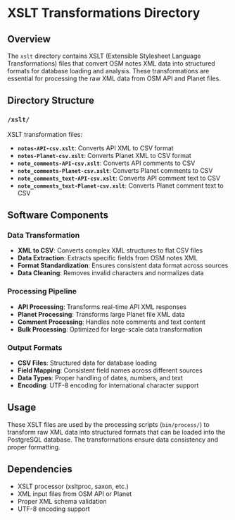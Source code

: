 # XSLT Transformations Directory

## Overview

The `xslt` directory contains XSLT (Extensible Stylesheet Language
Transformations) files that convert OSM notes XML data into structured formats
for database loading and analysis. These transformations are essential for
processing the raw XML data from OSM API and Planet files.

## Directory Structure

### `/xslt/`

XSLT transformation files:

- **`notes-API-csv.xslt`**: Converts API XML to CSV format
- **`notes-Planet-csv.xslt`**: Converts Planet XML to CSV format
- **`note_comments-API-csv.xslt`**: Converts API comments to CSV
- **`note_comments-Planet-csv.xslt`**: Converts Planet comments to CSV
- **`note_comments_text-API-csv.xslt`**: Converts API comment text to CSV
- **`note_comments_text-Planet-csv.xslt`**: Converts Planet comment text to CSV

## Software Components

### Data Transformation

- **XML to CSV**: Converts complex XML structures to flat CSV files
- **Data Extraction**: Extracts specific fields from OSM notes XML
- **Format Standardization**: Ensures consistent data format across sources
- **Data Cleaning**: Removes invalid characters and normalizes data

### Processing Pipeline

- **API Processing**: Transforms real-time API XML responses
- **Planet Processing**: Transforms large Planet file XML data
- **Comment Processing**: Handles note comments and text content
- **Bulk Processing**: Optimized for large-scale data transformation

### Output Formats

- **CSV Files**: Structured data for database loading
- **Field Mapping**: Consistent field names across different sources
- **Data Types**: Proper handling of dates, numbers, and text
- **Encoding**: UTF-8 encoding for international character support

## Usage

These XSLT files are used by the processing scripts (`bin/process/`) to transform
raw XML data into structured formats that can be loaded into the PostgreSQL
database. The transformations ensure data consistency and proper formatting.

## Dependencies

- XSLT processor (xsltproc, saxon, etc.)
- XML input files from OSM API or Planet
- Proper XML schema validation
- UTF-8 encoding support
